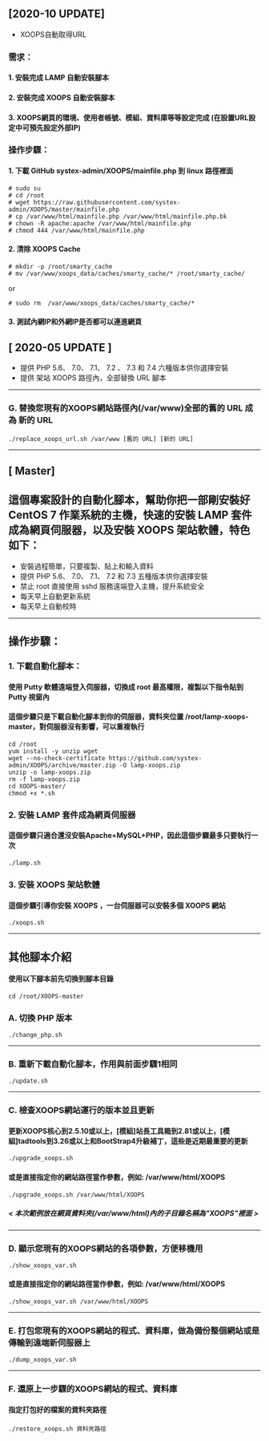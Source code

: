 ## [2020-10 UPDATE]
* XOOPS自動取得URL
### 需求：
#### 1. 安裝完成 LAMP 自動安裝腳本
#### 2. 安裝完成 XOOPS 自動安裝腳本
#### 3. XOOPS網頁的環境、使用者帳號、模組、資料庫等等設定完成 (在設置URL設定中可預先設定外部IP)

### 操作步驟：
#### 1. 下載 GitHub systex-admin/XOOPS/mainfile.php 到 linux 路徑裡面
    # sudo su
    # cd /root
    # wget https://raw.githubusercontent.com/systex-admin/XOOPS/master/mainfile.php
    # cp /var/www/html/mainfile.php /var/www/html/mainfile.php.bk
    # chown -R apache:apache /var/www/html/mainfile.php
    # chmod 444 /var/www/html/mainfile.php
#### 2. 清除 XOOPS Cache
    # mkdir -p /root/smarty_cache
    # mv /var/www/xoops_data/caches/smarty_cache/* /root/smarty_cache/
or

    # sudo rm  /var/www/xoops_data/caches/smarty_cache/*

#### 3. 測試內網IP和外網IP是否都可以連進網頁

## [ 2020-05 UPDATE ]
* 提供 PHP 5.6、 7.0、 7.1、 7.2 、 7.3 和 7.4 六種版本供你選擇安裝
* 提供 架站 XOOPS 路徑內，全部替換 URL 腳本

---
### G. 替換您現有的XOOPS網站路徑內(/var/www)全部的舊的 URL 成為 新的 URL
    ./replace_xoops_url.sh /var/www [舊的 URL] [新的 URL]

---
## [ Master]
## 這個專案設計的自動化腳本，幫助你把一部剛安裝好 CentOS 7 作業系統的主機，快速的安裝 LAMP 套件成為網頁伺服器，以及安裝 XOOPS 架站軟體，特色如下：

* 安裝過程簡單，只要複製、貼上和輸入資料
* 提供 PHP 5.6、 7.0、 7.1、 7.2 和 7.3 五種版本供你選擇安裝
* 禁止 root 直接使用 sshd 服務遠端登入主機，提升系統安全
* 每天早上自動更新系統
* 每天早上自動校時

---

## 操作步驟：
### 1. 下載自動化腳本：
#### 使用 Putty 軟體遠端登入伺服器，切換成 root 最高權限，複製以下指令貼到 Putty 視窗內
#### 這個步驟只是下載自動化腳本到你的伺服器，資料夾位置 /root/lamp-xoops-master，對伺服器沒有影響，可以重複執行

    cd /root
    yum install -y unzip wget
    wget --no-check-certificate https://github.com/systex-admin/XOOPS/archive/master.zip -O lamp-xoops.zip
    unzip -o lamp-xoops.zip
    rm -f lamp-xoops.zip
    cd XOOPS-master/
    chmod +x *.sh

### 2. 安裝 LAMP 套件成為網頁伺服器
#### 這個步驟只適合還沒安裝Apache+MySQL+PHP，因此這個步驟最多只要執行一次

    ./lamp.sh

### 3. 安裝 XOOPS 架站軟體
#### 這個步驟引導你安裝 XOOPS ，一台伺服器可以安裝多個 XOOPS 網站

    ./xoops.sh

---
## 其他腳本介紹
#### 使用以下腳本前先切換到腳本目錄

    cd /root/XOOPS-master

### A. 切換 PHP 版本

    ./change_php.sh

---
### B. 重新下載自動化腳本，作用與前面步驟1相同

    ./update.sh
---
### C. 檢查XOOPS網站運行的版本並且更新
#### 更新XOOPS核心到2.5.10或以上，[模組]站長工具箱到2.81或以上，[模組]tadtools到3.26或以上和BootStrap4升級補丁，這些是近期最重要的更新

    ./upgrade_xoops.sh

#### 或是直接指定你的網站路徑當作參數，例如: /var/www/html/XOOPS
    ./upgrade_xoops.sh /var/www/html/XOOPS
##### < 本次範例放在網頁資料夾(/var/www/html)內的子目錄名稱為"XOOPS"裡面 >
---
### D. 顯示您現有的XOOPS網站的各項參數，方便移機用
    ./show_xoops_var.sh

#### 或是直接指定你的網站路徑當作參數，例如: /var/www/html/XOOPS
    ./show_xoops_var.sh /var/www/html/XOOPS

---
### E. 打包您現有的XOOPS網站的程式、資料庫，做為備份整個網站或是傳輸到遠端新伺服器上

    ./dump_xoops_var.sh

---
### F. 還原上一步驟的XOOPS網站的程式、資料庫
#### 指定打包好的檔案的資料夾路徑

    ./restore_xoops.sh 資料夾路徑
